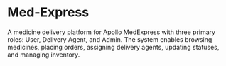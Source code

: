# Med-Express
A medicine delivery platform for Apollo MedExpress with three primary roles: User, Delivery Agent, and Admin. The system enables browsing medicines, placing orders, assigning delivery agents, updating statuses, and managing inventory.
